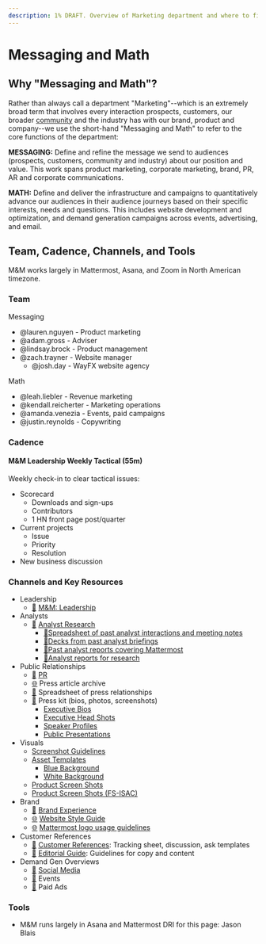 ```yaml
---
description: 1% DRAFT. Overview of Marketing department and where to find materials
---
```


# Messaging and Math

## Why "Messaging and Math"? 

Rather than always call a department "Marketing"--which is an extremely broad term that involves every interaction prospects, customers, our broader [community](../community.md) and the industry has with our brand, product and company--we use the short-hand "Messaging and Math" to refer to the core functions of the department: 

**MESSAGING:** Define and refine the message we send to audiences \(prospects, customers, community and industry\) about our position and value. This work spans product marketing, corporate marketing, brand, PR, AR and corporate communications.  
  
**MATH:** Define and deliver the infrastructure and campaigns to quantitatively advance our audiences in their audience journeys based on their specific interests, needs and questions.  This includes website development and optimization, and demand generation campaigns across events, advertising, and email.

## Team, Cadence, Channels, and Tools    

M&M works largely in Mattermost, Asana, and Zoom in North American timezone.

### Team

Messaging 

* @lauren.nguyen - Product marketing 
* @adam.gross - Adviser 
* @lindsay.brock - Product management 
* @zach.trayner - Website manager 
  * @josh.day - WayFX website agency

Math 

* @leah.liebler - Revenue marketing 
* @kendall.reicherter - Marketing operations 
* @amanda.venezia - Events, paid campaigns 
* @justin.reynolds - Copywriting 

### Cadence

#### M&M Leadership Weekly Tactical \(55m\) 

Weekly check-in to clear tactical issues:  

* Scorecard
  * Downloads and sign-ups
  * Contributors
  * 1 HN front page post/quarter
* Current projects
  * Issue
  * Priority
  * Resolution 
* New business discussion 

### Channels and Key Resources 

* Leadership
  * [💬](https://emojipedia.org/speech-balloon/) [M&M: Leadership ](https://community.mattermost.com/private-core/channels/mm)
* Analysts  
  * [💬](https://emojipedia.org/speech-balloon/) [Analyst Research](https://community.mattermost.com/private-core/channels/analyst-research)
    * [📝](https://emojipedia.org/memo/)[Spreadsheet of past analyst interactions and meeting notes ](https://docs.google.com/spreadsheets/d/1RpBFAbOgkdiiNE-OmtPGn0Ey0JzVODGiW9flACJaiZQ/edit#gid=0)
    * [📁](https://emojipedia.org/file-folder/)[Decks from past analyst briefings](https://drive.google.com/drive/folders/1Q79Gy4-LJZbvzLXNoBiEEB_Y5-wC_Qqw)
    * [📁Past analyst reports covering Mattermost](https://drive.google.com/drive/folders/16SMn6yR5nIK2YUimpCDC04a1s4F8_j3w)
    * [📁](https://emojipedia.org/file-folder/)[Analyst reports for research ](https://drive.google.com/drive/folders/1kNKUXxlAvMdSHYSVnXgLLbvonixI4HYh)
* Public Relationships
  * [💬](https://emojipedia.org/speech-balloon/) [PR](https://community.mattermost.com/private-core/channels/pr)
  * [🌐](https://emojipedia.org/globe-with-meridians/) Press article archive
  * [📁](https://emojipedia.org/file-folder/) Spreadsheet of press relationships
  * [📁](https://emojipedia.org/file-folder/) Press kit \(bios, photos, screenshots\) 
    * [Executive Bios](https://docs.google.com/document/d/1R06ieUPLSMmffE1Fnr4CQLYTEBLKvCaRH-bsfRTgBY0/edit)
    * [Executive Head Shots](https://drive.google.com/drive/u/0/folders/1-09BQ8IMKzTTROtL_sIS00h9XnaNrGID)
    * [Speaker Profiles](https://docs.google.com/spreadsheets/d/1DbGkHR3jrOVP4a_RkBPkUdfSN6yfk5Jho8-Dy4HOSUM/edit?ts=5dfba3f0)
    * [Public Presentations](https://drive.google.com/drive/u/0/folders/1Zajlo5q06VOmYx78HURQAhAArVrJlbTo)
* Visuals
  * [Screenshot Guidelines](https://handbook.mattermost.com/operations/messaging-and-math/how-to-guides-for-m-and-m/how-to-create-screenshots-and-gifs)
  * [Asset Templates](https://drive.google.com/drive/folders/0Bx-9w8QDFlfcbUh2bGdkRElJaWs)
    * [Blue Background](https://www.dropbox.com/s/a8tbqxiik1m9i8u/20170717_template_dark.tif?dl=0)
    * [White Background](https://www.dropbox.com/s/codoct7np20fx3l/20170717_template_light.tif?dl=0)
  * [Product Screen Shots ](https://drive.google.com/drive/u/0/folders/1lwTOEpcnEom7eSavjsXlvkkdRdZgeoip)
  * [Product Screen Shots \(FS-ISAC\)](https://drive.google.com/drive/u/0/folders/19e7vuyK9wYQ7_KffYJKkfX41-b-48SkD)
* Brand
  * [💬](https://emojipedia.org/speech-balloon/) [Brand Experience ](https://community.mattermost.com/private-core/channels/brand-guidelines) 
  * [🌐](https://emojipedia.org/globe-with-meridians/) [Website Style Guide ](https://mattermost.wayfx.com/0ddc9bpne/p/44c8eb)
  * [🌐](https://emojipedia.org/globe-with-meridians/) [Mattermost logo usage guidelines ](https://mattermost.org/brand-guidelines/)
* Customer References 
  * [📁](https://emojipedia.org/file-folder/) [Customer References](https://community.mattermost.com/private-core/channels/customer-references): Tracking sheet, discussion, ask templates
  * [📁](https://emojipedia.org/file-folder/) [Editorial Guide](%20https://docs.google.com/document/d/1XWjtWdF77qKdxDso_-aC_S1c3E0ohOoxCRL_PIf3pco/edit#heading=h.mowcb1f5jyj7): Guidelines for copy and content 
* Demand Gen Overviews
  * [💬](https://emojipedia.org/speech-balloon/) [Social Media ](https://docs.google.com/spreadsheets/d/1RskstYEc8QqcKNR6N3tPd2IqbWZlK0hJMg_5pLzKe7c/edit#gid=0)
  * [💬](https://emojipedia.org/speech-balloon/) Events
  * [💬](https://emojipedia.org/speech-balloon/) Paid Ads

### Tools

* M&M runs largely in Asana and Mattermost     DRI for this page: Jason Blais 

